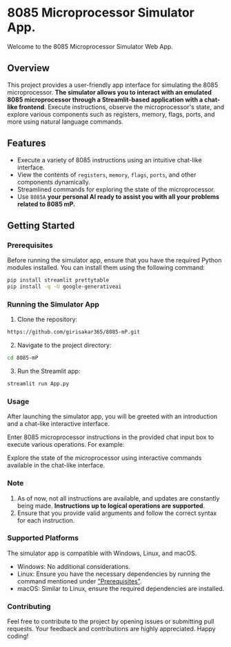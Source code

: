 # 8085 Microprocessor Simulator App.

Welcome to the 8085 Microprocessor Simulator Web App.

## Overview

This project provides a user-friendly app interface for simulating the 8085 microprocessor. **The simulator allows you to interact with an emulated 8085 microprocessor through a Streamlit-based application with a chat-like frontend**. Execute instructions, observe the microprocessor's state, and explore various components such as registers, memory, flags, ports, and more using natural language commands.

## Features

- Execute a variety of 8085 instructions using an intuitive chat-like interface.
- View the contents of `registers`, `memory`, `flags`, `ports`, and other components dynamically.
- Streamlined commands for exploring the state of the microprocessor.
- Use `8085A` **your personal AI ready to assist you with all your problems related to 8085 mP.**
## Getting Started

### Prerequisites

Before running the simulator app, ensure that you have the required Python modules installed. You can install them using the following command:

```bash
pip install streamlit prettytable
pip install -q -U google-generativeai
```

### Running the Simulator App
1. Clone the repository:
```bash
https://github.com/girisakar365/8085-mP.git
```
2. Navigate to the project directory:
```bash
cd 8085-mP
```
3. Run the Streamlit app:
```bash
streamlit run App.py
```

### Usage
After launching the simulator app, you will be greeted with an introduction and a chat-like interactive interface.

Enter 8085 microprocessor instructions in the provided chat input box to execute various operations. For example:

Explore the state of the microprocessor using interactive commands available in the chat-like interface.

### Note
1. As of now, not all instructions are available, and updates are constantly being made. __Instructions up to logical operations are supported__.
1. Ensure that you provide valid arguments and follow the correct syntax for each instruction.

### Supported Platforms
The simulator app is compatible with Windows, Linux, and macOS.

- Windows: No additional considerations.
- Linux: Ensure you have the necessary dependencies by running the command mentioned under ["Prerequisites"](#prerequisites).
- macOS: Similar to Linux, ensure the required dependencies are installed.

### Contributing
Feel free to contribute to the project by opening issues or submitting pull requests. Your feedback and contributions are highly appreciated. Happy coding!